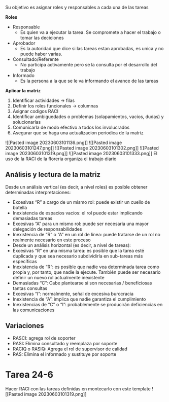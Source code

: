 Su objetivo es asignar roles y responsables a cada una de las tareas

**Roles**
- Responsable
	- Es quien va a ejecutar la tarea. Se compromete a hacer el trabajo o tomar las deciciones
- Aprobador
	- Es la autoridad que dice si las tareas estan aprobadas, es unica y no puede haber varias.
- Consultado/Referente
	- No participa activamente pero se la consulta por el desarrollo del trabajo
- Informado
	- Es la persona a la que se le va informando el avance de las tareas

**Aplicar la matriz**

1. Identificar actividades -> filas
2. Definir los roles funcionales -> columnas
3. Asignar codigos RACI
4. Identificar ambiguedades o problemas (solapamientos, vacios, dudas) y solucionarlas
5. Comunicarla de modo efectivo a todos los involucrados
6. Asegurar que se haga una actualizacion periodica de la matriz

![[Pasted image 20230603101136.png]]
![[Pasted image 20230603101247.png]]
![[Pasted image 20230603101302.png]]
![[Pasted image 20230603101319.png]]
![[Pasted image 20230603101333.png]]
El uso de la RACI de la floreria organiza el trabajo diario

## Análisis y lectura de la matriz

Desde un análisis vertical (es decir, a nivel roles) es posible obtener determinadas interpretaciones:

- Excesivas “R” a cargo de un mismo rol: puede existir un cuello de botella
- Inexistencia de espacios vacíos: el rol puede estar implicando demasiadas tareas
- Excesivas “A” para un mismo rol: puede ser necesaria una mayor delegación de responsabilidades
- Inexistencia de “R” o “A” en un rol de línea: puede tratarse de un rol no realmente necesario en este proceso
-  Desde un análisis horizontal (es decir, a nivel de tareas):
-  Excesivas “R” en una misma tarea: es posible que la tarea esté duplicada y que sea necesario subdividirla en sub-tareas más específicas
-  Inexistencia de “R”: es posible que nadie vea determinada tarea como propia y, por tanto, que nadie la ejecute. También puede ser necesario definir un nuevo rol actualmente inexistente
-  Demasiadas “C”: Cabe plantearse si son necesarias / beneficiosas tantas consultas
-  Excesivas “I”: normalmente, señal de excesiva burocracia
-  Inexistencia de “A”: implica que nadie garantiza el cumplimiento
-  Inexistencias de “C” o “I”: probablemente se producirán deficiencias en las comunicaciones
      
 

## Variaciones

- RASCI: agrega rol de soporter
- RASI: Elimina consultado y reemplaza por soporte
- RACIQ o RASIQ: Agrega el rol de supervisor de calidad
- RAS: Elimina el informado y sustituye por soporte

# Tarea 24-6
Hacer RACI con las tareas definidas en montecarlo con este template
![[Pasted image 20230603101319.png]]
